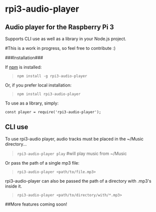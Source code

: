 # rpi3-audio-player 
## Audio player for the Raspberry Pi 3 

Supports CLI use as well as a library in your Node.js project.

#This is a work in progress, so feel free to contribute :)

###Installation###

If [npm](npmjs.com) is installed:
> `npm install -g rpi3-audio-player`

Or, if you prefer local installation:
> `npm install rpi3-audio-player`

To use as a library, simply:

``` 
const player = require('rpi3-audio-player');
```

## CLI use

To use rpi3-audio player, audio tracks must be placed in the ~/Music directory...

> `rpi3-audio-player play` #will play music from ~/Music

Or pass the path of a single mp3 file:

> `rpi3-audio-player <path/to/file.mp3>`

rpi3-audio-player can also be passed the path of a directory with .mp3's inside it.

> `rpi3-audio-player <path/to/directory/with/*.mp3>`

##More features coming soon!